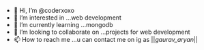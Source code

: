 - 👋 Hi, I’m @coderxoxo
- 👀 I’m interested in ...web development
- 🌱 I’m currently learning ...mongodb
- 💞️ I’m looking to collaborate on ...projects for web development
- 📫 How to reach me ...u can contact me on ig as ||_gaurav_aryan_||

<!---
coderxoxo/coderxoxo is a ✨ special ✨ repository because its `README.md` (this file) appears on your GitHub profile.
You can click the Preview link to take a look at your changes.
--->

